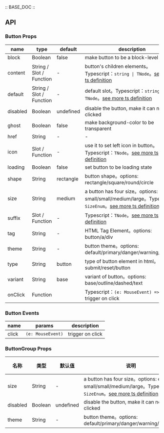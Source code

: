 :: BASE_DOC ::

## API

### Button Props

| name     | type                     | default   | description                                                                                                                                                                               | required |
| -------- | ------------------------ | --------- | ----------------------------------------------------------------------------------------------------------------------------------------------------------------------------------------- | -------- |
| block    | Boolean                  | false     | make button to be a block-level element                                                                                                                                                   | N        |
| content  | String / Slot / Function | -         | button's children elements。Typescript：`string \| TNode`。[see more ts definition](https://github.com/Tencent/tdesign-vue-next/blob/develop/src/common.ts)                               | N        |
| default  | String / Slot / Function | -         | default slot。Typescript：`string \| TNode`。[see more ts definition](https://github.com/Tencent/tdesign-vue-next/blob/develop/src/common.ts)                                             | N        |
| disabled | Boolean                  | undefined | disable the button, make it can not be clicked                                                                                                                                            | N        |
| ghost    | Boolean                  | false     | make background-color to be transparent                                                                                                                                                   | N        |
| href     | String                   | -         | \-                                                                                                                                                                                        | N        |
| icon     | Slot / Function          | -         | use it to set left icon in button。Typescript：`TNode`。[see more ts definition](https://github.com/Tencent/tdesign-vue-next/blob/develop/src/common.ts)                                  | N        |
| loading  | Boolean                  | false     | set button to be loading state                                                                                                                                                            | N        |
| shape    | String                   | rectangle | button shape。options: rectangle/square/round/circle                                                                                                                                      | N        |
| size     | String                   | medium    | a button has four size。options: extra-small/small/medium/large。Typescript：`SizeEnum`。[see more ts definition](https://github.com/Tencent/tdesign-vue-next/blob/develop/src/common.ts) | N        |
| suffix   | Slot / Function          | -         | Typescript：`TNode`。[see more ts definition](https://github.com/Tencent/tdesign-vue-next/blob/develop/src/common.ts)                                                                     | N        |
| tag      | String                   | -         | HTML Tag Element。options: button/a/div                                                                                                                                                   | N        |
| theme    | String                   | -         | button theme。options: default/primary/danger/warning/success                                                                                                                             | N        |
| type     | String                   | button    | type of button element in html。options: submit/reset/button                                                                                                                              | N        |
| variant  | String                   | base      | variant of button。options: base/outline/dashed/text                                                                                                                                      | N        |
| onClick  | Function                 |           | Typescript：`(e: MouseEvent) => void`<br/>trigger on click                                                                                                                                | N        |

### Button Events

| name  | params            | description      |
| ----- | ----------------- | ---------------- |
| click | `(e: MouseEvent)` | trigger on click |

### ButtonGroup Props

| 名称     | 类型    | 默认值    | 说明                                                                                                                                                                                      | 必传 |
| -------- | ------- | --------- | ----------------------------------------------------------------------------------------------------------------------------------------------------------------------------------------- | ---- |
| size     | String  | -         | a button has four size。options: extra-small/small/medium/large。Typescript：`SizeEnum`。[see more ts definition](https://github.com/Tencent/tdesign-vue-next/blob/develop/src/common.ts) | N    |
| disabled | Boolean | undefined | disable the button, make it can not be clicked                                                                                                                                            | N    |
| theme    | String  | -         | button theme。options: default/primary/danger/warning/success                                                                                                                             | N    |
